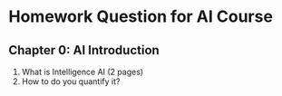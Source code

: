 # Homework Question for AI Course

## Chapter 0: AI Introduction

1.  What is Intelligence AI (2 pages)
2.  How to do you quantify it?
